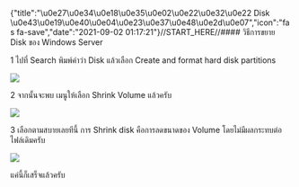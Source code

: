 {"title":"\u0e27\u0e34\u0e18\u0e35\u0e02\u0e22\u0e32\u0e22 Disk \u0e43\u0e19\u0e40\u0e04\u0e23\u0e37\u0e48\u0e2d\u0e07","icon":"fas fa-save","date":"2021-09-02 01:17:21"}//START_HERE//#### วิธีการขยาย Disk ของ Windows Server

1 ไปที่ Search พิมพ์คำว่า Disk แล้วเลือก Create and format hard disk partitions

![](https://controlpanel.craft.in.th/assets/image/dis1.jpg)

2 จากนั้นจะพบ เมนูให้เลือก Shrink Volume แล้วครับ

![](https://controlpanel.craft.in.th/assets/image/dis2.jpg)

3 เลือกตามสบายเลยทีนี้ การ Shrink disk คือการลดขนาดของ Volume โดยไม่มีผลกระทบต่อไฟล์เดิมครับ

![](https://controlpanel.craft.in.th/assets/image/dis3.jpg)

แค่นี้ก็เสร็จแล้วครับ
